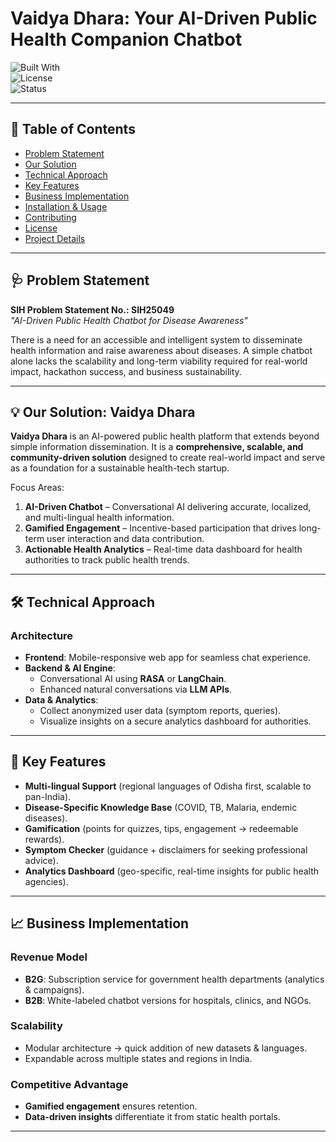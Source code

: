 # Vaidya Dhara: Your AI-Driven Public Health Companion Chatbot 

![Built With](https://img.shields.io/badge/Built%20With-AI%20%7C%20RASA%20%7C%20LangChain%20%7C%20LLM%20APIs-blue)  
![License](https://img.shields.io/badge/License-MIT-green)  
![Status](https://img.shields.io/badge/Status-Prototype-orange)  

---

## 📑 Table of Contents
- [Problem Statement](#problem-statement)  
- [Our Solution](#our-solution-vaidya-dhara)  
- [Technical Approach](#technical-approach)  
- [Key Features](#key-features)  
- [Business Implementation](#business-implementation)  
- [Installation & Usage](#installation--usage)  
- [Contributing](#contributing)  
- [License](#license)  
- [Project Details](#project-details)  

---

## 🩺 Problem Statement  
**SIH Problem Statement No.: SIH25049**  
*"AI-Driven Public Health Chatbot for Disease Awareness"*  

There is a need for an accessible and intelligent system to disseminate health information and raise awareness about diseases. A simple chatbot alone lacks the scalability and long-term viability required for real-world impact, hackathon success, and business sustainability.  

---

## 💡 Our Solution: Vaidya Dhara  
**Vaidya Dhara** is an AI-powered public health platform that extends beyond simple information dissemination. It is a **comprehensive, scalable, and community-driven solution** designed to create real-world impact and serve as a foundation for a sustainable health-tech startup.  

Focus Areas:  
1. **AI-Driven Chatbot** – Conversational AI delivering accurate, localized, and multi-lingual health information.  
2. **Gamified Engagement** – Incentive-based participation that drives long-term user interaction and data contribution.  
3. **Actionable Health Analytics** – Real-time data dashboard for health authorities to track public health trends.  

---

## 🛠 Technical Approach  

### Architecture  
- **Frontend**: Mobile-responsive web app for seamless chat experience.  
- **Backend & AI Engine**:  
  - Conversational AI using **RASA** or **LangChain**.  
  - Enhanced natural conversations via **LLM APIs**.  
- **Data & Analytics**:  
  - Collect anonymized user data (symptom reports, queries).  
  - Visualize insights on a secure analytics dashboard for authorities.  

---

## 🌟 Key Features  
- **Multi-lingual Support** (regional languages of Odisha first, scalable to pan-India).  
- **Disease-Specific Knowledge Base** (COVID, TB, Malaria, endemic diseases).  
- **Gamification** (points for quizzes, tips, engagement → redeemable rewards).  
- **Symptom Checker** (guidance + disclaimers for seeking professional advice).  
- **Analytics Dashboard** (geo-specific, real-time insights for public health agencies).  

---

## 📈 Business Implementation  

### Revenue Model  
- **B2G**: Subscription service for government health departments (analytics & campaigns).  
- **B2B**: White-labeled chatbot versions for hospitals, clinics, and NGOs.  

### Scalability  
- Modular architecture → quick addition of new datasets & languages.  
- Expandable across multiple states and regions in India.  

### Competitive Advantage  
- **Gamified engagement** ensures retention.  
- **Data-driven insights** differentiate it from static health portals.  

---

